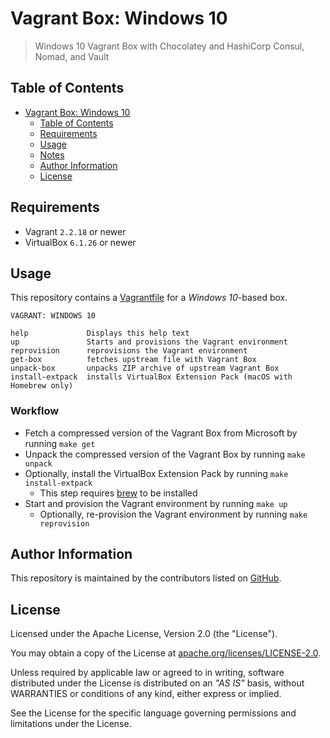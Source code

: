 # Vagrant Box: Windows 10

> Windows 10 Vagrant Box with Chocolatey and HashiCorp Consul, Nomad, and Vault

## Table of Contents

- [Vagrant Box: Windows 10](#vagrant-box-windows-10-with-hashicorp-tools)
  - [Table of Contents](#table-of-contents)
  - [Requirements](#requirements)
  - [Usage](#usage)
  - [Notes](#notes)
  - [Author Information](#author-information)
  - [License](#license)

## Requirements

- Vagrant `2.2.18` or newer
- VirtualBox `6.1.26` or newer

## Usage

This repository contains a [Vagrantfile](./Vagrantfile) for a _Windows 10_-based box.

```text
VAGRANT: WINDOWS 10

help             Displays this help text
up               Starts and provisions the Vagrant environment
reprovision      reprovisions the Vagrant environment
get-box          fetches upstream file with Vagrant Box
unpack-box       unpacks ZIP archive of upstream Vagrant Box
install-extpack  installs VirtualBox Extension Pack (macOS with Homebrew only)
```

### Workflow

* Fetch a compressed version of the Vagrant Box from Microsoft by running `make get`
* Unpack the compressed version of the Vagrant Box by running `make unpack`
* Optionally, install the VirtualBox Extension Pack by running `make install-extpack`
  * This step requires [brew](https://brew.sh/) to be installed
* Start and provision the Vagrant environment by running `make up`
  * Optionally, re-provision the Vagrant environment by running `make reprovision`

## Author Information

This repository is maintained by the contributors listed on [GitHub](https://github.com/ksatirli/vagrant-windows10/graphs/contributors).

## License

Licensed under the Apache License, Version 2.0 (the "License").

You may obtain a copy of the License at [apache.org/licenses/LICENSE-2.0](http://www.apache.org/licenses/LICENSE-2.0).

Unless required by applicable law or agreed to in writing, software distributed under the License is distributed on an _"AS IS"_ basis, without WARRANTIES or conditions of any kind, either express or implied.

See the License for the specific language governing permissions and limitations under the License.
